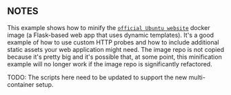## NOTES

This example shows how to minify the [`official Ubuntu website`](https://github.com/canonical-web-and-design/ubuntu.com) docker image (a Flask-based web app that uses dynamic templates). It's a good example of how to use custom HTTP probes and how to include additional static assets your web application might need. The image repo is not copied because it's pretty big and it's possible that, at some point, this minification example will no longer work if the image repo is significantly refactored.

TODO: The scripts here need to be updated to support the new multi-container setup.



